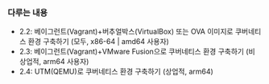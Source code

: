 ### 다루는 내용 
- 2.2: 베이그런트(Vagrant)+버추얼박스(VirtualBox) 또는 OVA 이미지로 쿠버네티스 환경 구축하기 (모두, x86-64 | amd64 사용자)
- 2.3: 베이그런트(Vagrant)+VMware Fusion으로 쿠버네티스 환경 구축하기 (비상업적, arm64 사용자)
- 2.4: UTM(QEMU)로 쿠버네티스 환경 구축하기 (상업적, arm64)

